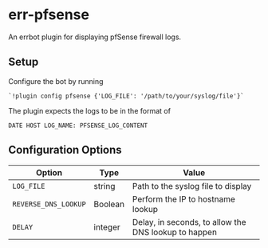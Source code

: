 err-pfsense
============

An errbot plugin for displaying pfSense firewall logs.

## Setup

Configure the bot by running 

    `!plugin config pfsense {'LOG_FILE': '/path/to/your/syslog/file'}`

The plugin expects the logs to be in the format of

    DATE HOST LOG_NAME: PFSENSE_LOG_CONTENT



## Configuration Options

| Option               | Type    | Value                                                |
|----------------------|---------|------------------------------------------------------|
| `LOG_FILE`           | string  | Path to the syslog file to display                   |
| `REVERSE_DNS_LOOKUP` | Boolean | Perform the IP to hostname lookup                    |
| `DELAY`              | integer | Delay, in seconds, to allow the DNS lookup to happen |
